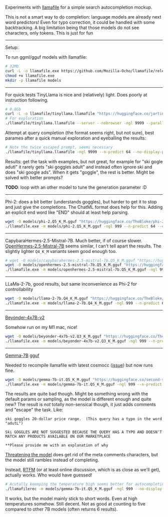 Experiments with [llamafile](https://github.com/Mozilla-Ocho/llamafile) for a simple search autocompletion mockup.

This is not a smart way to do completion: language models are already next word predictors! Even for typo correction, it could be handled with some backtracking. A big limitation being that those models do not see characters, only tokens. This is just for fun

---

Setup:

To run ggml/gguf models with llamafile:
```bash
# 32Mb
curl -L -o llamafile.exe https://github.com/Mozilla-Ocho/llamafile/releases/download/0.6.2/llamafile-0.6.2
chmod +x llamafile.exe
mkdir -p llamafile models
```

---

For quick tests TinyLlama is nice and (relatively) light. Does poorly at instruction following.
```bash
# 0.8Gb
curl -L -o llamafile/tinyllama.llamafile "https://huggingface.co/jartine/TinyLlama-1.1B-Chat-v1.0-GGUF/resolve/main/TinyLlama-1.1B-Chat-v1.0.Q5_K_M.llamafile?download=true" && chmod +x tinyllama.llamafile
# For exploration
./llamafile/tinyllama.llamafile --server --nobrowser -ngl 9999 --parallel 2 --port 8080
```

Attempt at query completion (the format seems right, but not sure), best parames after a quick manual exploration and eyeballing the results:
```bash
# Note the twice escaped prompt, seems necessary
./llamafile/tinyllama.llamafile -ngl 9999 --n-predict 64 --no-display-prompt --escape --temp 0.6 --top-k 100 --top-p 0.7 --p-accept 0.0 -p "'$(cat prompts/tinyllama.txt)'" 2>/dev/null
```

Results: get the task with examples, but not great, for example for "ski gogle adutl" it rarely gets "ski goggles adult" and instead often ignore ski and does "ski google ads". When it gets "goggle", the rest is better. Might be solved with better prompts?

**TODO**: loop with an other model to tune the generation parameter :D

---

Phi-2: does a bit better (understands goggles), but harder to get it to stop and just give the completions. The ChatML format does help for this. Adding an explicit end word like "END" should at least help parsing.

```bash
wget -O models/phi-2.Q5_K_M.gguf "https://huggingface.co/TheBloke/phi-2-GGUF/resolve/main/phi-2.Q5_K_M.gguf?download=true"
./llamafile.exe -m models/phi-2.Q5_K_M.gguf -ngl 999 --n-predict 64 --escape --temp 0.8 --top-k 100 --top-p 0.95 --p-accept 0.0 -p "$(cat prompts/phi2.txt)" 2>/dev/null
```

---

CapybaraHermes-2.5-Mistral-7B. Much better, if of course slower. [OpenHermes-2.5-Mistral-7B](https://huggingface.co/teknium/OpenHermes-2.5-Mistral-7B) seems similar, I can't tell apart the results. The slightly lighter `Q4_K_M` variants seem good enough too.

```bash
# wget -O models/capybarahermes-2.5-mistral-7b.Q5_K_M.gguf "https://huggingface.co/TheBloke/CapybaraHermes-2.5-Mistral-7B-GGUF/resolve/main/capybarahermes-2.5-mistral-7b.Q5_K_M.gguf?download=true"
wget -O models/openhermes-2.5-mistral-7b.Q5_K_M.gguf "https://huggingface.co/TheBloke/OpenHermes-2.5-Mistral-7B-GGUF/resolve/main/openhermes-2.5-mistral-7b.Q5_K_M.gguf?download=true"
./llamafile.exe -m models/openhermes-2.5-mistral-7b.Q5_K_M.gguf -ngl 999 --n-predict 64 --no-display-prompt --escape --repeat-penalty 1.0 --no-penalize-nl --mirostat 2 -p "$(cat prompts/chatml.txt)" 2>/dev/null
```

---

LLaMa-2-7b, good results, but same inconvenience as Phi-2 for controllability

```bash
wget -O models/llama-2-7b.Q4_K_M.gguf "https://huggingface.co/TheBloke/CapybaraHermes-2.5-Mistral-7B-GGUF/resolve/main/capybarahermes-2.5-mistral-7b.Q5_K_M.gguf?download=true"
./llamafile.exe -m models/llama-2-7b.Q4_K_M.gguf -ngl 999 --n-predict 64 --escape --mirostat 2 -p "$(cat prompts/phi2.txt)" 2>/dev/null
```

---

[Beyonder-4x7B-v2](https://huggingface.co/mlabonne/Beyonder-4x7B-v2)

Somehow run on my M1 mac, nice!
```bash
wget -O models/beyonder-4x7b-v2.Q3_K_M.gguf "https://huggingface.co/TheBloke/CapybaraHermes-2.5-Mistral-7B-GGUF/resolve/main/capybarahermes-2.5-mistral-7b.Q5_K_M.gguf?download=true"
./llamafile.exe -m models/beyonder-4x7b-v2.Q3_K_M.gguf -ngl 999 --n-predict 64 --escape --mirostat 2 -p "$(cat prompts/chatml.txt)" 2>/dev/null
```

---

[Gemma-7B](https://huggingface.co/google/gemma-7b-it) [gguf](https://huggingface.co/google/gemma-7b-GGUF)

Needed to recompile llamafile with latest cosmocc ([issue](https://github.com/Mozilla-Ocho/llamafile/issues/269)) but now runs fine. 
```bash
wget -O models/gemma-7b-it.Q5_K_M.gguf "https://huggingface.co/second-state/Gemma-7b-it-GGUF/resolve/main/gemma-7b-it-Q5_K_M.gguf?download=true"
./llamafile.exe -m models/gemma-7b-it.Q5_K_M.gguf -ngl 999 --n-predict 64 --escape --ctx-size 0 --mirostat 2 -p "$(cat prompts/phi2.txt)" 2>/dev/null
```
The results are quite bad though. Might be something wrong with the default params or sampling, as the model is different enough and quite new? The result is _not_ totally non-sensical though, it just adds comments and "escape" the task. Like:
```
ski goggles 20-dollar price range.  (This query has a typo in the word "adutL")

Ski GOGGLES ARE NOT SUGGESTED BECAUSE THE QUERY HAS A TYPO AND DOESN'T MATCH ANY PRODUCTS AVAILABLE ON OUR MARKETPLACE

**Please provide me with an explanation of why
```

[Threatening the model](https://minimaxir.com/2024/02/chatgpt-tips-analysis/) does get rid of the meta comments characters, but the model still rambles instead of completing.

Instead, [RTFM](https://huggingface.co/google/gemma-7b-it/discussions/38#65d7b14adb51f7c160769fa1) (or at least online discussion, which is as close as we'll get), actually works. Who would have guessed!

```bash
# Acutally keemping the temperature high seems better for autocompletion purpose? More diversity
./llamafilerec -m models/gemma-7b-it.Q5_K_M.gguf -ngl 999 --no-display-prompt --n-predict 64 --escape --ctx-size 0 --temp 0.7 --repeat-penalty 1.0 --no-penalize-nl -p "$(cat prompts/gemma.txt)" 2>/dev/null
```

It works, but the model mainly stick to short words. Even at high temperatures somehow. Still decent. Not as good at counting to five compared to other 7B models (often returns 6 results).
